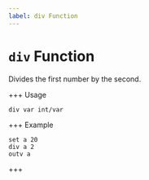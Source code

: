 ```yaml
---
label: div Function
---
```


# `div` Function

Divides the first number by the second.

+++ Usage
```
div var int/var
```
+++ Example
```
set a 20
div a 2
outv a
```
+++
